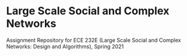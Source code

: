 # Large Scale Social and Complex Networks
Assignment Repository for ECE 232E (Large Scale Social and Complex Networks: Design and Algorithms), Spring 2021
